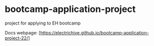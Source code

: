 # bootcamp-application-project

project for applying to EH bootcamp

Docs webpage: [https://electrichive.github.io/bootcamp-application-project-22/]
